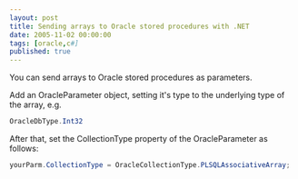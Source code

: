 ```yaml
---
layout: post
title: Sending arrays to Oracle stored procedures with .NET
date: 2005-11-02 00:00:00
tags: [oracle,c#]
published: true
---
```


You can send arrays to Oracle stored procedures as parameters.

Add an OracleParameter object, setting it's type to the underlying type of the array, e.g.

```csharp
OracleDbType.Int32
```

After that, set the CollectionType property of the OracleParameter as follows:

```csharp
yourParm.CollectionType = OracleCollectionType.PLSQLAssociativeArray;
```